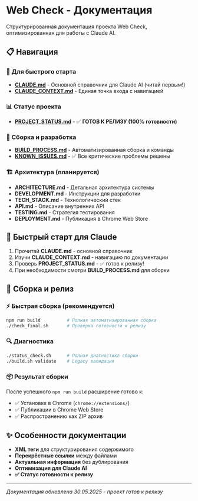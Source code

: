 # Web Check - Документация

Структурированная документация проекта Web Check, оптимизированная для работы с Claude AI.

## 📋 Навигация

### 🎯 Для быстрого старта
- **[CLAUDE.md](CLAUDE.md)** - Основной справочник для Claude AI (читай первым!)
- **[CLAUDE_CONTEXT.md](CLAUDE_CONTEXT.md)** - Единая точка входа с навигацией

### 📊 Статус проекта  
- **[PROJECT_STATUS.md](PROJECT_STATUS.md)** - ✅ **ГОТОВ К РЕЛИЗУ (100% готовности)**

### 🔨 Сборка и разработка
- **[BUILD_PROCESS.md](BUILD_PROCESS.md)** - Автоматизированная сборка и команды
- **[KNOWN_ISSUES.md](KNOWN_ISSUES.md)** - ✅ Все критические проблемы решены

### 🏗️ Архитектура (планируется)
- **ARCHITECTURE.md** - Детальная архитектура системы
- **DEVELOPMENT.md** - Инструкции для разработки
- **TECH_STACK.md** - Технологический стек
- **API.md** - Описание внутренних API
- **TESTING.md** - Стратегия тестирования
- **DEPLOYMENT.md** - Публикация в Chrome Web Store

## 🚀 Быстрый старт для Claude

1. Прочитай **CLAUDE.md** - основной справочник
2. Изучи **CLAUDE_CONTEXT.md** - навигацию по документации  
3. Проверь **PROJECT_STATUS.md** - ✅ готов к релизу!
4. При необходимости смотри **BUILD_PROCESS.md** для сборки

## 🎯 Сборка и релиз

### ⚡ Быстрая сборка (рекомендуется)
```bash
npm run build          # Полная автоматизированная сборка
./check_final.sh       # Проверка готовности к релизу
```

### 🔍 Диагностика
```bash
./status_check.sh      # Полная диагностика сборки
./build.sh validate    # Legacy валидация
```

### 📦 Результат сборки
После успешного `npm run build` расширение готово к:
- ✅ Установке в Chrome (`chrome://extensions/`)
- ✅ Публикации в Chrome Web Store
- ✅ Распространению как ZIP архив

## ✨ Особенности документации

- **XML теги** для структурирования содержимого
- **Перекрёстные ссылки** между файлами
- **Актуальная информация** без дублирования
- **Оптимизация для Claude AI**
- **✅ Статус готовности к релизу**

---

*Документация обновлена 30.05.2025 - проект готов к релизу*
